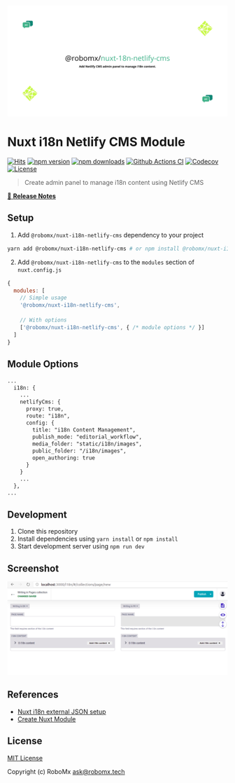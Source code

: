 <div align="center">
  <img src ="https://github.com/anshcena/my-image-hosting-spot/blob/main/IMAGE_DIR/@robomx_nuxt-18n-netlify-cms.png?raw=true" width="1000" />
</div>

# Nuxt i18n Netlify CMS Module

[![Hits](https://hits.seeyoufarm.com/api/count/incr/badge.svg?url=https%3A%2F%2Fgithub.com%2FRoboMx%2Fnuxt-i18n-netlify-cms&count_bg=%2379C83D&title_bg=%23555555&icon=&icon_color=%23E7E7E7&title=hits&edge_flat=false)](https://hits.seeyoufarm.com)
[![npm version][npm-version-src]][npm-version-href]
[![npm downloads][npm-downloads-src]][npm-downloads-href]
[![Github Actions CI][github-actions-ci-src]][github-actions-ci-href]
[![Codecov][codecov-src]][codecov-href]
[![License][license-src]][license-href]

> Create admin panel to manage i18n content using Netlify CMS

[📖 **Release Notes**](./CHANGELOG.md)

## Setup

1. Add `@robomx/nuxt-i18n-netlify-cms` dependency to your project

```bash
yarn add @robomx/nuxt-i18n-netlify-cms # or npm install @robomx/nuxt-i18n-netlify-cms
```

2. Add `@robomx/nuxt-i18n-netlify-cms` to the `modules` section of `nuxt.config.js`

```js
{
  modules: [
    // Simple usage
    '@robomx/nuxt-i18n-netlify-cms',

    // With options
    ['@robomx/nuxt-i18n-netlify-cms', { /* module options */ }]
  ]
}
```

## Module Options

```
...
  i18n: {
    ...
    netlifyCms: {
      proxy: true,
      route: "i18n",
      config: {
        title: "i18n Content Management",
        publish_mode: "editorial_workflow",
        media_folder: "static/i18n/images",
        public_folder: "/i18n/images",
        open_authoring: true
      }
    }
    ...
  },
...
```

## Development

1. Clone this repository
2. Install dependencies using `yarn install` or `npm install`
3. Start development server using `npm run dev`

## Screenshot

<img src="screenshot.png" alt="i18n content manage" width="600px">

## References

* [Nuxt i18n external JSON setup](https://phrase.com/blog/posts/nuxt-js-tutorial-i18n/#External_JSON_or_JS_Files)
* [Create Nuxt Module](https://nuxtjs.org/blog/creating-a-nuxt-module)

## License

[MIT License](./LICENSE)

Copyright (c) RoboMx <ask@robomx.tech>

<!-- Badges -->
[npm-version-src]: https://img.shields.io/npm/v/@robomx/nuxt-i18n-netlify-cms/latest.svg
[npm-version-href]: https://npmjs.com/package/@robomx/nuxt-i18n-netlify-cms

[npm-downloads-src]: https://img.shields.io/npm/dt/@robomx/nuxt-i18n-netlify-cms.svg
[npm-downloads-href]: https://npmjs.com/package/@robomx/nuxt-i18n-netlify-cms

[github-actions-ci-src]: https://github.com/RoboMx/nuxt-i18n-netlify-cms/workflows/ci/badge.svg
[github-actions-ci-href]: https://github.com/robomx/nuxt-18n-netlify-cms/actions?query=workflow%3Aci

[codecov-src]: https://img.shields.io/codecov/c/github/robomx/nuxt-18n-netlify-cms.svg
[codecov-href]: https://codecov.io/gh/robomx/nuxt-18n-netlify-cms

[license-src]: https://img.shields.io/badge/License-MIT-yellow.svg
[license-href]: https://github.com/RoboMx/nuxt-i18n-netlify-cms
